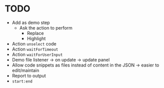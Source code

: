 # TODO

- Add as demo step
  - Ask the action to perform
    - Replace
    - Highlight
- Action `unselect` code
- Action `waitForTimeout`
- Action `waitForUserInput`
- Demo file listener -> on update -> update panel
- Allow code snippets as files instead of content in the JSON -> easier to edit/maintain
- Report to output
- `start:end`
